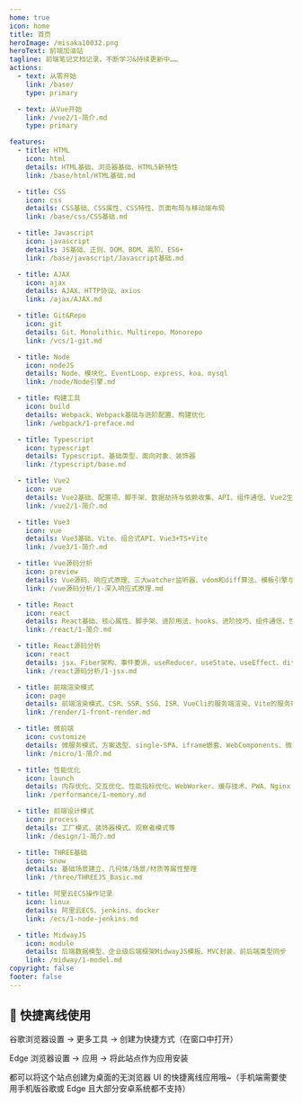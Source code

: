 ```yaml
---
home: true
icon: home
title: 首页
heroImage: /misaka10032.png
heroText: 前端加油站
tagline: 前端笔记文档记录，不断学习&持续更新中……
actions:
  - text: 从零开始
    link: /base/
    type: primary

  - text: 从Vue开始
    link: /vue2/1-简介.md
    type: primary

features:
  - title: HTML
    icon: html
    details: HTML基础、浏览器基础、HTML5新特性
    link: /base/html/HTML基础.md

  - title: CSS
    icon: css
    details: CSS基础、CSS属性、CSS特性、页面布局与移动端布局
    link: /base/css/CSS基础.md

  - title: Javascript
    icon: javascript
    details: JS基础、正则、DOM、BOM、高阶、ES6+
    link: /base/javascript/Javascript基础.md

  - title: AJAX
    icon: ajax
    details: AJAX、HTTP协议、axios
    link: /ajax/AJAX.md

  - title: Git&Repo
    icon: git
    details: Git、Monolithic、Multirepo、Monorepo
    link: /vcs/1-git.md

  - title: Node
    icon: nodeJS
    details: Node、模块化、EventLoop、express、koa、mysql
    link: /node/Node引擎.md

  - title: 构建工具
    icon: build
    details: Webpack、Webpack基础与进阶配置、构建优化
    link: /webpack/1-preface.md

  - title: Typescript
    icon: typescript
    details: Typescript、基础类型、面向对象、装饰器
    link: /typescript/base.md

  - title: Vue2
    icon: vue
    details: Vue2基础、配置项、脚手架、数据劫持与依赖收集、API、组件通信、Vue2生态
    link: /vue2/1-简介.md

  - title: Vue3
    icon: vue
    details: Vue3基础、Vite、组合式API、Vue3+TS+Vite
    link: /vue3/1-简介.md

  - title: Vue源码分析
    icon: preview
    details: Vue源码、响应式原理、三大watcher监听器、vdom和diff算法、模板引擎与AST语法树
    link: /vue源码分析/1-深入响应式原理.md

  - title: React
    icon: react
    details: React基础、核心属性、脚手架、进阶用法、hooks、进阶技巧、组件通信、性能优化、React生态
    link: /react/1-简介.md

  - title: React源码分析
    icon: react
    details: jsx、Fiber架构、事件委派、useReducer、useState、useEffect、diff算法、最小堆调度
    link: /react源码分析/1-jsx.md

  - title: 前端渲染模式
    icon: page
    details: 前端渲染模式、CSR、SSR、SSG、ISR、VueCli的服务端渲染、Vite的服务端渲染、Nuxt框架
    link: /render/1-front-render.md

  - title: 微前端
    icon: customize
    details: 微服务模式、方案选型、single-SPA、iframe嵌套、WebComponents、微前端部署
    link: /micro/1-简介.md

  - title: 性能优化
    icon: launch
    details: 内存优化、交互优化、性能指标优化、WebWorker、缓存技术、PWA、Nginx
    link: /performance/1-memory.md

  - title: 前端设计模式
    icon: process
    details: 工厂模式、装饰器模式、观察者模式等
    link: /design/1-简介.md

  - title: THREE基础
    icon: snow
    details: 基础场景建立、几何体/场景/材质等属性整理
    link: /three/THREEJS_Basic.md

  - title: 阿里云ECS操作记录
    icon: linux
    details: 阿里云ECS、jenkins、docker
    link: /ecs/1-node-jenkins.md

  - title: MidwayJS
    icon: module
    details: 后端数据模型、企业级后端框架MidwayJS模板、MVC封装、前后端类型同步
    link: /midway/1-model.md
copyright: false
footer: false
---
```


## 🚀 快捷离线使用

谷歌浏览器设置 -> 更多工具 -> 创建为快捷方式（在窗口中打开）

Edge 浏览器设置 -> 应用 -> 将此站点作为应用安装

都可以将这个站点创建为桌面的无浏览器 UI 的快捷离线应用哦~（手机端需要使用手机版谷歌或 Edge 且大部分安卓系统都不支持）
